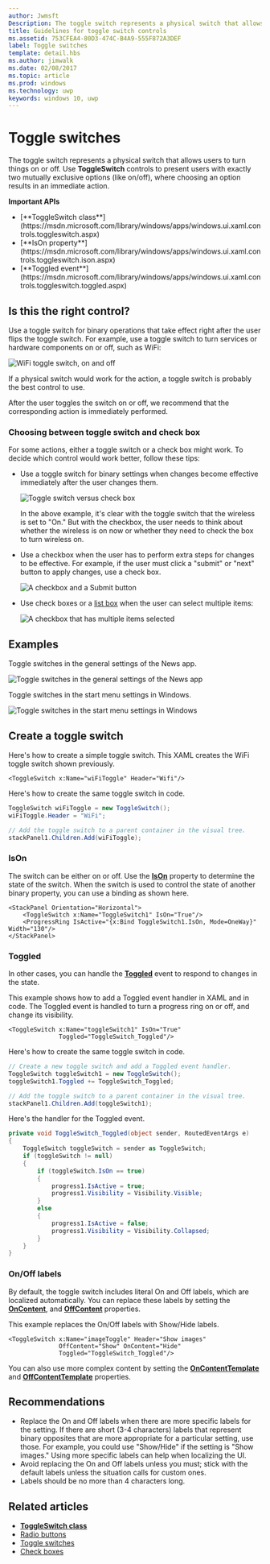 ---author: JwmsftDescription: The toggle switch represents a physical switch that allows users to turn things on or off.title: Guidelines for toggle switch controlsms.assetid: 753CFEA4-80D3-474C-B4A9-555F872A3DEFlabel: Toggle switchestemplate: detail.hbsms.author: jimwalkms.date: 02/08/2017ms.topic: articlems.prod: windowsms.technology: uwpkeywords: windows 10, uwp---# Toggle switches<link rel="stylesheet" href="https://az835927.vo.msecnd.net/sites/uwp/Resources/css/custom.css"> The toggle switch represents a physical switch that allows users to turn things on or off. Use **ToggleSwitch** controls to present users with exactly two mutually exclusive options (like on/off), where choosing an option results in an immediate action.<div class="important-apis" ><b>Important APIs</b><br/><ul><li>[**ToggleSwitch class**](https://msdn.microsoft.com/library/windows/apps/windows.ui.xaml.controls.toggleswitch.aspx)</li><li>[**IsOn property**](https://msdn.microsoft.com/library/windows/apps/windows.ui.xaml.controls.toggleswitch.ison.aspx)</li><li>[**Toggled event**](https://msdn.microsoft.com/library/windows/apps/windows.ui.xaml.controls.toggleswitch.toggled.aspx)</li></ul></div>## Is this the right control?Use a toggle switch for binary operations that take effect right after the user flips the toggle switch. For example, use a toggle switch to turn services or hardware components on or off, such as WiFi:![WiFi toggle switch, on and off](images/toggleswitches01.png)If a physical switch would work for the action, a toggle switch is probably the best control to use.After the user toggles the switch on or off, we recommend that the corresponding action is immediately performed.### Choosing between toggle switch and check boxFor some actions, either a toggle switch or a check box might work. To decide which control would work better, follow these tips:-   Use a toggle switch for binary settings when changes become effective immediately after the user changes them.    ![Toggle switch versus check box](images/toggleswitches02.png)    In the above example, it's clear with the toggle switch that the wireless is set to "On." But with the checkbox, the user needs to think about whether the wireless is on now or whether they need to check the box to turn wireless on.-   Use a checkbox when the user has to perform extra steps for changes to be effective. For example, if the user must click a "submit" or "next" button to apply changes, use a check box.    ![A checkbox and a Submit button](images/submitcheckbox.png)-   Use check boxes or a [list box](lists.md) when the user can select multiple items:    ![A checkbox that has multiple items selected](images/guidelines_and_checklist_for_toggle_switches_checkbox_multi_select.png)## ExamplesToggle switches in the general settings of the News app.![Toggle switches in the general settings of the News app](images/control-examples/toggle-switch-news.png)Toggle switches in the start menu settings in Windows.![Toggle switches in the start menu settings in Windows](images/control-examples/toggle-switch-start-settings.png)## Create a toggle switchHere's how to create a simple toggle switch. This XAML creates the WiFi toggle switch shown previously.```xaml<ToggleSwitch x:Name="wiFiToggle" Header="Wifi"/>```Here's how to create the same toggle switch in code.```csharpToggleSwitch wiFiToggle = new ToggleSwitch();wiFiToggle.Header = "WiFi";// Add the toggle switch to a parent container in the visual tree.stackPanel1.Children.Add(wiFiToggle);```### IsOnThe switch can be either on or off. Use the [**IsOn**](https://msdn.microsoft.com/library/windows/apps/windows.ui.xaml.controls.toggleswitch.ison.aspx) property to determine the state of the switch. When the switch is used to control the state of another binary property, you can use a binding as shown here.```<StackPanel Orientation="Horizontal">    <ToggleSwitch x:Name="ToggleSwitch1" IsOn="True"/>    <ProgressRing IsActive="{x:Bind ToggleSwitch1.IsOn, Mode=OneWay}" Width="130"/></StackPanel>```### ToggledIn other cases, you can handle the [**Toggled**](https://msdn.microsoft.com/library/windows/apps/windows.ui.xaml.controls.toggleswitch.toggled.aspx) event to respond to changes in the state.This example shows how to add a Toggled event handler in XAML and in code. The Toggled event is handled to turn a progress ring on or off, and change its visibility.```xaml<ToggleSwitch x:Name="toggleSwitch1" IsOn="True"               Toggled="ToggleSwitch_Toggled"/>```Here's how to create the same toggle switch in code.```csharp// Create a new toggle switch and add a Toggled event handler.ToggleSwitch toggleSwitch1 = new ToggleSwitch();toggleSwitch1.Toggled += ToggleSwitch_Toggled;// Add the toggle switch to a parent container in the visual tree.stackPanel1.Children.Add(toggleSwitch1);```Here's the handler for the Toggled event.```csharpprivate void ToggleSwitch_Toggled(object sender, RoutedEventArgs e){    ToggleSwitch toggleSwitch = sender as ToggleSwitch;    if (toggleSwitch != null)    {        if (toggleSwitch.IsOn == true)        {            progress1.IsActive = true;            progress1.Visibility = Visibility.Visible;        }        else        {            progress1.IsActive = false;            progress1.Visibility = Visibility.Collapsed;        }    }}```### On/Off labelsBy default, the toggle switch includes literal On and Off labels, which are localized automatically. You can replace these labels by setting the [**OnContent**](https://msdn.microsoft.com/library/windows/apps/windows.ui.xaml.controls.toggleswitch.oncontent.aspx), and [**OffContent**](https://msdn.microsoft.com/library/windows/apps/windows.ui.xaml.controls.toggleswitch.offcontent.aspx) properties.This example replaces the On/Off labels with Show/Hide labels.  ```xaml<ToggleSwitch x:Name="imageToggle" Header="Show images"              OffContent="Show" OnContent="Hide"               Toggled="ToggleSwitch_Toggled"/>```You can also use more complex content by setting the [**OnContentTemplate**](https://msdn.microsoft.com/library/windows/apps/windows.ui.xaml.controls.toggleswitch.oncontenttemplate.aspx) and [**OffContentTemplate**](https://msdn.microsoft.com/library/windows/apps/windows.ui.xaml.controls.toggleswitch.offcontenttemplate.aspx) properties.## Recommendations-   Replace the On and Off labels when there are more specific labels for the setting. If there are short (3-4 characters) labels that represent binary opposites that are more appropriate for a particular setting, use those. For example, you could use "Show/Hide" if the setting is "Show images." Using more specific labels can help when localizing the UI.-   Avoid replacing the On and Off labels unless you must; stick with the default labels unless the situation calls for custom ones.-   Labels should be no more than 4 characters long.## Related articles- [**ToggleSwitch class**](https://msdn.microsoft.com/library/windows/apps/hh701411)- [Radio buttons](radio-button.md)- [Toggle switches](toggles.md)- [Check boxes](checkbox.md)